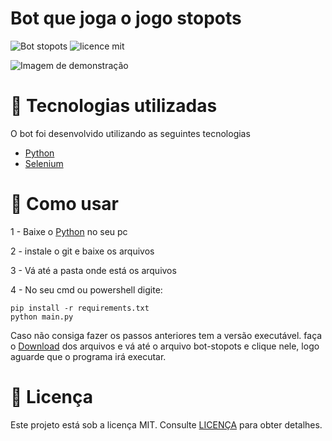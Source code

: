 # Bot que joga o jogo stopots

![Bot stopots](https://img.shields.io/badge/stopots-bot-blue)
![licence mit](https://img.shields.io/badge/license-MIT-yellowgreen)

<img src="https://user-images.githubusercontent.com/48372094/93411114-c6968400-f870-11ea-9af2-f8a08221b434.jpg" alt="Imagem de demonstração">

# 🚀 Tecnologias utilizadas

O bot foi desenvolvido utilizando as seguintes tecnologias

- [Python](https://www.python.org/)
- [Selenium](https://selenium-python.readthedocs.io/)

# 🧩 Como usar

<p>1 - Baixe o <a href="https://www.python.org/downloads/">Python</a> no seu pc</p>
<p>2 - instale o git e baixe os arquivos</p>
<p>3 - Vá até a pasta onde está os arquivos</p>
<p>4 - No seu cmd ou powershell digite:</p>
<pre><code>pip install -r requirements.txt
python main.py
</code></pre>
<p>Caso não consiga fazer os passos anteriores tem a versão executável. faça o <a href="https://github.com/leosantosx/bot-stopots/archive/master.zip">Download</a> dos arquivos e vá até o arquivo bot-stopots e clique nele, logo aguarde que o programa irá executar.</p>

# 📝 Licença

Este projeto está sob a licença MIT. Consulte [LICENÇA](https://github.com/leosantosx/bot-stopots/blob/master/LICENSE) para obter detalhes.


